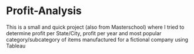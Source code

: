 # Profit-Analysis
This is a small and quick project (also from Masterschool) where I tried to determine profit per State/City, profit per year and most popular category/subcategory of items manufactured for a fictional company using Tableau
